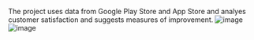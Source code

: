 The project uses data from Google Play Store and App Store and analyes customer satisfaction and suggests measures of improvement.
![image](https://github.com/JapneetDataDeveloper/Improve_Customer_Satisfaction_Recommendation/assets/156615105/2d7e5dd5-3933-400a-b3ca-bac165ef28d5)
![image](https://github.com/JapneetDataDeveloper/Improve_Customer_Satisfaction_Recommendation/assets/156615105/31233c80-5e00-47b6-8801-040e652a6bbf)





